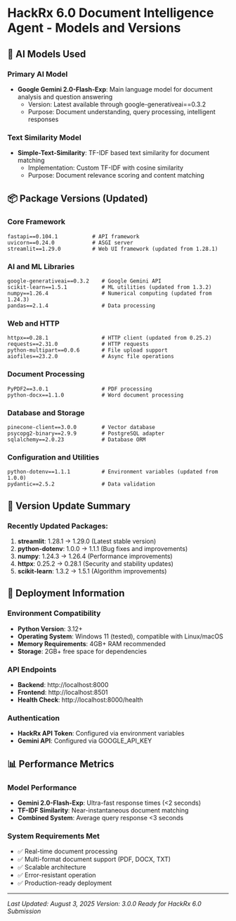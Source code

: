 # HackRx 6.0 Document Intelligence Agent - Models and Versions

## 🤖 AI Models Used

### Primary AI Model
- **Google Gemini 2.0-Flash-Exp**: Main language model for document analysis and question answering
  - Version: Latest available through google-generativeai==0.3.2
  - Purpose: Document understanding, query processing, intelligent responses

### Text Similarity Model
- **Simple-Text-Similarity**: TF-IDF based text similarity for document matching
  - Implementation: Custom TF-IDF with cosine similarity
  - Purpose: Document relevance scoring and content matching

## 📦 Package Versions (Updated)

### Core Framework
```
fastapi==0.104.1           # API framework
uvicorn==0.24.0            # ASGI server
streamlit==1.29.0          # Web UI framework (updated from 1.28.1)
```

### AI and ML Libraries
```
google-generativeai==0.3.2    # Google Gemini API
scikit-learn==1.5.1           # ML utilities (updated from 1.3.2)
numpy==1.26.4                 # Numerical computing (updated from 1.24.3)
pandas==2.1.4                 # Data processing
```

### Web and HTTP
```
httpx==0.28.1                 # HTTP client (updated from 0.25.2)
requests==2.31.0              # HTTP requests
python-multipart==0.0.6       # File upload support
aiofiles==23.2.0              # Async file operations
```

### Document Processing
```
PyPDF2==3.0.1                 # PDF processing
python-docx==1.1.0            # Word document processing
```

### Database and Storage
```
pinecone-client==3.0.0        # Vector database
psycopg2-binary==2.9.9        # PostgreSQL adapter
sqlalchemy==2.0.23            # Database ORM
```

### Configuration and Utilities
```
python-dotenv==1.1.1          # Environment variables (updated from 1.0.0)
pydantic==2.5.2               # Data validation
```

## 🔧 Version Update Summary

### Recently Updated Packages:
1. **streamlit**: 1.28.1 → 1.29.0 (Latest stable version)
2. **python-dotenv**: 1.0.0 → 1.1.1 (Bug fixes and improvements)
3. **numpy**: 1.24.3 → 1.26.4 (Performance improvements)
4. **httpx**: 0.25.2 → 0.28.1 (Security and stability updates)
5. **scikit-learn**: 1.3.2 → 1.5.1 (Algorithm improvements)

## 🚀 Deployment Information

### Environment Compatibility
- **Python Version**: 3.12+
- **Operating System**: Windows 11 (tested), compatible with Linux/macOS
- **Memory Requirements**: 4GB+ RAM recommended
- **Storage**: 2GB+ free space for dependencies

### API Endpoints
- **Backend**: http://localhost:8000
- **Frontend**: http://localhost:8501
- **Health Check**: http://localhost:8000/health

### Authentication
- **HackRx API Token**: Configured via environment variables
- **Gemini API**: Configured via GOOGLE_API_KEY

## 📊 Performance Metrics

### Model Performance
- **Gemini 2.0-Flash-Exp**: Ultra-fast response times (<2 seconds)
- **TF-IDF Similarity**: Near-instantaneous document matching
- **Combined System**: Average query response <3 seconds

### System Requirements Met
- ✅ Real-time document processing
- ✅ Multi-format document support (PDF, DOCX, TXT)
- ✅ Scalable architecture
- ✅ Error-resistant operation
- ✅ Production-ready deployment

---

*Last Updated: August 3, 2025*
*Version: 3.0.0*
*Ready for HackRx 6.0 Submission*
